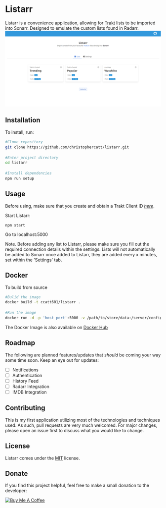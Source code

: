 # Listarr

Listarr is a convenience application, allowing for [Trakt](trakt.tv) lists to be imported into Sonarr. Designed to emulate the custom lists found in Radarr.
![Image of Listarr Homescreen](https://github.com/christophercatt/listarr/blob/master/homescreen.png?raw=true)

## Installation

To install, run:

```bash
#Clone repository
git clone https://github.com/christophercatt/listarr.git

#Enter project directory
cd listarr

#Install dependencies
npm run setup
```

## Usage

Before using, make sure that you create and obtain a Trakt Client ID [_here_](https://trakt.tv/oauth/applications/new).

Start Listarr:

```
npm start
```

Go to localhost:5000

Note. Before adding any list to Listarr, please make sure you fill out the required connection details within the settings. Lists will not automatically be added to Sonarr once added to Listarr, they are added every x minutes, set within the 'Settings' tab.

## Docker

To build from source

```bash
#Bulid the image
docker build -t ccatt601/listarr .

#Run the image
docker run -d -p 'host port':5000 -v /path/to/store/data:/server/config/ ccatt601/listarr
```

The Docker Image is also available on [Docker Hub](https://hub.docker.com/repository/docker/ccatt601/listarr)

## Roadmap

The following are planned features/updates that _should_ be coming your way some time soon. Keep an eye out for updates:

- [ ] Notifications
- [ ] Authentication
- [ ] History Feed
- [ ] Radarr Integration
- [ ] IMDB Integration

## Contributing

This is my first application utilizing most of the technologies and techniques used. As such, pull requests are very much welcomed. For major changes, please open an issue first to discuss what you would like to change.

## License

Listarr comes under the [MIT](https://choosealicense.com/licenses/mit/) license.

## Donate

If you find this project helpful, feel free to make a small donation to the developer:

[![Buy Me A Coffee](https://cdn.buymeacoffee.com/buttons/default-blue.png)](https://www.buymeacoffee.com/christophercatt)
